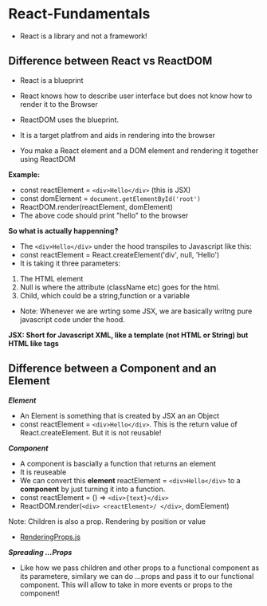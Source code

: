 # React-Fundamentals
- React is a library and not a framework!

## Difference between React vs ReactDOM
- React is a blueprint 
- React knows how to describe user interface but does not know how to render it to the Browser

- ReactDOM uses the blueprint. 
- It is a target platfrom and aids in rendering into the browser
- You make a React element and a DOM element and rendering it together using ReactDOM

**Example:**
- const reactElement = `<div>Hello</div>` (this is JSX)
- const domElement = `document.getElementById('root')`
- ReactDOM.render(reactElement, domElement) 
- The above code should print "hello" to the browser

**So what is actually happenning?**
- The `<div>Hello</div>` under the hood transpiles to Javascript like this: 
- const reactElement = React.createElement('div', null, 'Hello') 
- It is taking it three parameters:
1. The HTML element 
2. Null is where the attribute (className etc) goes for the html.
3. Child, which could be a string,function or a variable
- Note: Whenever we are wrting some JSX, we are basically writng pure javascript code under the hood.

**JSX: Short for Javascript XML, like a template (not HTML or String) but HTML like tags**

## Difference between a Component and an Element
***Element***
 - An Element is something that is created by JSX an an Object 
 - const reactElement = `<div>Hello</div>`. This is the return value of React.createElement. But it is not reusable!

 ***Component***
- A component is bascially a function that returns an element 
- It is reuseable
- We can convert this **element** reactElement = `<div>Hello</div>` to a **component** by just turning it into a function. 
- const reactElement = () => `<div>{text}</div> `
- ReactDOM.render(`<div> <reactElement>/ </div>`, domElement)

Note: Children is also a prop. Rendering by position or value 
- [RenderingProps.js](src/RenderingProps.js)

***Spreading ...Props***

- Like how we pass children and other props to a functional component as its parametere, similary we can do ...props and pass it to our functional component. This will allow to take in more events or props to the component! 

